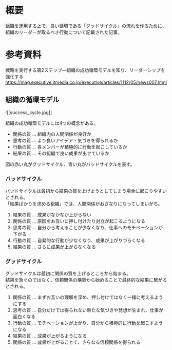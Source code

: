 # 概要
組織を運用する上で、良い循環である「グッドサイクル」の流れを作るために、  
組織のリーダーが取るべき行動について記載された記事。

# 参考資料
戦略を実行する第2ステップ―組織の成功循環モデルを知り、リーダーシップを強化する  
<https://mag.executive.itmedia.co.jp/executive/articles/1112/05/news007.html>

## 組織の循環モデル

![[success_cycle.jpg]]

組織の成功循環モデルには4つの概念がある。

* 関係の質 ... 組織内の人間関係が良好か
* 思考の質 ... より良いアイデア・気づきを得られるか
* 行動の質 ... 各メンバーが積極的に行動を起こしているか
* 結果の質 ... その組織で良い成果が出せているか

図の赤い丸がグッドサイクル、青い丸がバッドサイクルを表す。

### バッドサイクル
バッドサイクルは最初から結果の質を上げようとしてしまう場合に起こりやすいとされる。  
「結果ばかりを求める組織」では、人間関係がおざなりになってしまいがち。

1. 結果の質 ... 成果がなかなか上がらない
2. 関係の質 ... 原因をお互いに押し付けたり対立が起こるようになる
3. 思考の質 ... 自分から考えることが少なくなり、仕事へのモチベーションが下がる
4. 行動の質 ... 自発的な行動が少なくなり、成果が上がりづらくなる
5. 結果の質 ... さらに成果が上がらなくなる

### グッドサイクル
グッドサイクルは最初に関係の質を上げるところから始まる。  
結果を急ぐのではなく、信頼関係の構築から始めることで最終的な結果に繋がるとされる。

1. 関係の質 ... まずお互いの理解を深め、押し付けではなく一緒に考えるようにする
2. 思考の質 ... 自分だけでは得られない新たな気づきや発想が生まれ、仕事が面白くなる
3. 行動の質 ... モチベーションが上がり、自分から積極的に行動を起こすようになる
4. 結果の質 ... 成果が上がるようになる
5. 関係の質 ... 成果が上がることで、さらなる信頼関係を得られる